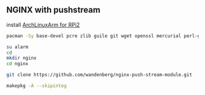 NGINX with pushstream
---

install [ArchLinuxArm for RPi2](https://github.com/rern/RuneAudio/tree/master/ArchLinuxArm)

```sh
pacman -Sy base-devel pcre zlib guile git wget openssl mercurial perl-gd perl-io-socket-ssl perl-fcgi perl-cache-memcached memcached ffmpeg

su alarm
cd
mkdir nginx
cd nginx

git clone https://github.com/wandenberg/nginx-push-stream-module.git

makepkg -A --skipinteg
```

